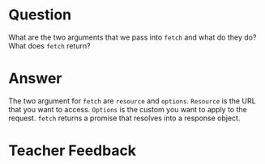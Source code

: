 # Question

What are the two arguments that we pass into `fetch` and what do they do? What does `fetch` return?

# Answer

The two argument for `fetch` are `resource` and `options`. `Resource` is the URL that you want to access. `Options` is the custom you want to apply to the request. `fetch` returns a promise that resolves into a response object.

# Teacher Feedback
